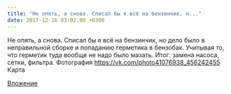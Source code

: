 ```yaml
---
title: "Не опять, а снова. Списал бы я всё на бензинчик, н..."
date: 2017-12-16 03:02:00 +0300
---
```


Не опять, а снова. Списал бы я всё на бензинчик, но дело было в неправильной сборке и попаданию герметика в бензобак. Учитывая то, что герметик туда вообще не надо было мазать. Итог: замена насоса, сетки, фильтра.
Фотография
<a class="vk-attach" href="https://vk.com/photo41076938_456242455">https://vk.com/photo41076938_456242455</a>
Карта

<a class="vk-attach" href="https://vk.com/photo41076938_456242455">Вложение</a>
